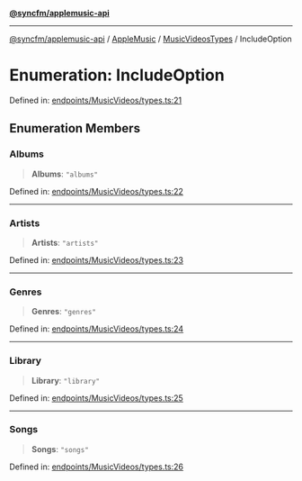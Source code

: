 [**@syncfm/applemusic-api**](../../../../../../README.md)

***

[@syncfm/applemusic-api](../../../../../../globals.md) / [AppleMusic](../../../README.md) / [MusicVideosTypes](../README.md) / IncludeOption

# Enumeration: IncludeOption

Defined in: [endpoints/MusicVideos/types.ts:21](https://github.com/sync-fm/applemusic-api/blob/9ff258d5e3837a0cb0f9914911c5614d92f344ed/src/endpoints/MusicVideos/types.ts#L21)

## Enumeration Members

### Albums

> **Albums**: `"albums"`

Defined in: [endpoints/MusicVideos/types.ts:22](https://github.com/sync-fm/applemusic-api/blob/9ff258d5e3837a0cb0f9914911c5614d92f344ed/src/endpoints/MusicVideos/types.ts#L22)

***

### Artists

> **Artists**: `"artists"`

Defined in: [endpoints/MusicVideos/types.ts:23](https://github.com/sync-fm/applemusic-api/blob/9ff258d5e3837a0cb0f9914911c5614d92f344ed/src/endpoints/MusicVideos/types.ts#L23)

***

### Genres

> **Genres**: `"genres"`

Defined in: [endpoints/MusicVideos/types.ts:24](https://github.com/sync-fm/applemusic-api/blob/9ff258d5e3837a0cb0f9914911c5614d92f344ed/src/endpoints/MusicVideos/types.ts#L24)

***

### Library

> **Library**: `"library"`

Defined in: [endpoints/MusicVideos/types.ts:25](https://github.com/sync-fm/applemusic-api/blob/9ff258d5e3837a0cb0f9914911c5614d92f344ed/src/endpoints/MusicVideos/types.ts#L25)

***

### Songs

> **Songs**: `"songs"`

Defined in: [endpoints/MusicVideos/types.ts:26](https://github.com/sync-fm/applemusic-api/blob/9ff258d5e3837a0cb0f9914911c5614d92f344ed/src/endpoints/MusicVideos/types.ts#L26)
